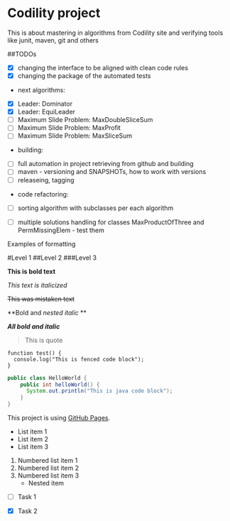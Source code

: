 # Codility project
This is about mastering in algorithms from Codility site and verifying tools like junit, maven, git and others


##TODOs
- [X] changing the interface to be aligned with clean code rules
- [x] changing the package of the automated tests

- next algorithms:
-  [x] Leader: Dominator
-  [x] Leader: EquiLeader
-  [ ] Maximum Slide Problem: MaxDoubleSliceSum
-  [ ] Maximum Slide Problem: MaxProfit
-  [ ] Maximum Slide Problem: MaxSliceSum

- building:
- [ ] full automation in project retrieving from github and building
- [ ] maven - versioning and SNAPSHOTs, how to work with versions 
- [ ] releaseing, tagging

- code refactoring:
- [ ] sorting algorithm with subclasses per each algorithm
- [ ] multiple solutions handling for classes MaxProductOfThree and PermMissingElem - test them


Examples of formatting

#Level 1
##Level 2
###Level 3

**This is bold text** 

*This text is italicized*

~~This was mistaken text~~

**Bold and _nested italic_ **

***All bold and italic***

> This is quote

```
function test() {
  console.log("This is fenced code block");
}
```

```java
public class HelloWorld {
    public int helloWorld() {
      System.out.println("This is java code block");
    }
}
```


This project is using [GitHub Pages](https://github.com/paweln1975/Codility).

- List item 1
- List item 2
- List item 3

1. Numbered list item 1
2. Numbered list item 2
3. Numbered list item 3
   - Nested item
   
- [ ] Task 1
- [x] Task 2
        